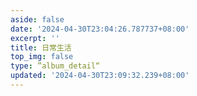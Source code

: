 ```yaml
---
aside: false
date: '2024-04-30T23:04:26.787737+08:00'
excerpt: ''
title: 日常生活
top_img: false
type: ”album_detail“
updated: '2024-04-30T23:09:32.239+08:00'
---
```

